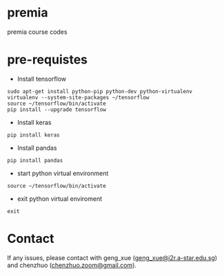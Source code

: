 # premia
premia course codes 

# pre-requistes
- Install tensorflow
```
sudo apt-get install python-pip python-dev python-virtualenv
virtualenv --system-site-packages ~/tensorflow
source ~/tensorflow/bin/activate
pip install --upgrade tensorflow
```
- Install keras
```
pip install keras
```
- Install pandas
```
pip install pandas
```
- start python virtual environment
```
source ~/tensorflow/bin/activate
```
- exit python virtual enviroment
```
exit
```

# Contact
If any issues, please contact with geng_xue (geng_xue@i2r.a-star.edu.sg) and chenzhuo (chenzhuo.zoom@gmail.com).
